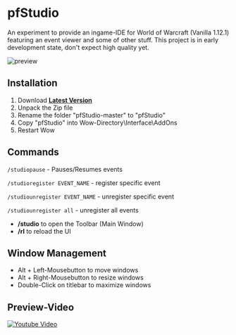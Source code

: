 # pfStudio

An experiment to provide an ingame-IDE for World of Warcraft (Vanilla 1.12.1) featuring an event viewer and some of other stuff. This project is in early development state, don't expect high quality yet.

![preview](https://raw.githubusercontent.com/shagu/ShaguAddons/master/_img/pfStudio/events.png)

## Installation
1. Download **[Latest Version](https://github.com/shagu/pfStudio/archive/master.zip)**
2. Unpack the Zip file
3. Rename the folder "pfStudio-master" to "pfStudio"
4. Copy "pfStudio" into Wow-Directory\Interface\AddOns
5. Restart Wow

## Commands

`/studiopause` - Pauses/Resumes events

`/studioregister EVENT_NAME` - register specific event

`/studiounregister EVENT_NAME` - unregister specific event

`/studiounregister all` - unregister all events

* **/studio**  to open the Toolbar (Main Window)
* **/rl**  to reload the UI

## Window Management
* Alt + Left-Mousebutton to move windows
* Alt + Right-Mousebutton to resize windows
* Double-Click on titlebar to maximize windows

## Preview-Video
[![Youtube Video](http://img.youtube.com/vi/Dmj9dZzeHHM/0.jpg)](https://www.youtube.com/watch?v=Dmj9dZzeHHM)
